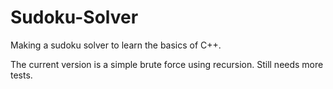 # Sudoku-Solver
Making a sudoku solver to learn the basics of C++.

The current version is a simple brute force using recursion.
Still needs more tests.